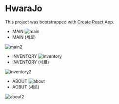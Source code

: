 # HwaraJo

This project was bootstrapped with [Create React App](https://github.com/facebook/create-react-app).

* MAIN
![main](https://github.com/HyeongminJo/hwarajo/assets/113600578/a3a2068a-e47d-4ad9-ad56-212c13166c3a)
* MAIN (세로)
 
![main2](https://github.com/HyeongminJo/hwarajo/assets/113600578/16c953d3-2cc1-4b11-98fc-aaa76aafa400)
* INVENTORY
![inventory](https://github.com/HyeongminJo/hwarajo/assets/113600578/7662305c-2b2c-43c8-b227-e8abff8a348c)
* INVENTORY (세로)
 
![inventory2](https://github.com/HyeongminJo/hwarajo/assets/113600578/7c82c70d-0e55-4f6a-ae28-2a5a11fa7476)
* ABOUT
![about](https://github.com/HyeongminJo/hwarajo/assets/113600578/9d86de49-a2e2-4adc-a608-43cda440e561)
* AOBUT (세로)
  
![about2](https://github.com/HyeongminJo/hwarajo/assets/113600578/44cbb381-8631-4d30-87bb-e102349aca7f)

